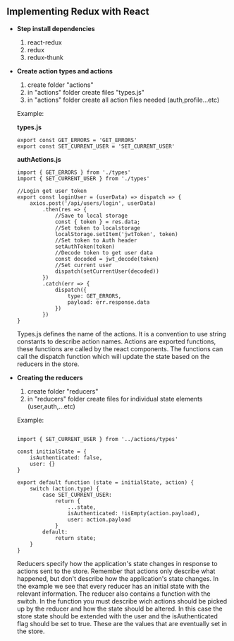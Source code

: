 ## Implementing Redux with React ##

- **Step install dependencies**
  1. react-redux
  2. redux
  3. redux-thunk 
    
- **Create action types and actions**
  1. create folder "actions"
  2. in "actions" folder create files "types.js" 
  3. in "actions" folder create all action files needed (auth,profile...etc) 

  Example:
  
  **types.js**
  
  ```code 
  export const GET_ERRORS = 'GET_ERRORS'
  export const SET_CURRENT_USER = 'SET_CURRENT_USER'
  ```
  
  **authActions.js**
  ```code 
  import { GET_ERRORS } from './types'
  import { SET_CURRENT_USER } from './types'
  
  //Login get user token
  export const loginUser = (userData) => dispatch => {
      axios.post('/api/users/login', userData)
          .then(res => {
              //Save to local storage
              const { token } = res.data;
              //Set token to localstorage
              localStorage.setItem('jwtToken', token)
              //Set token to Auth header
              setAuthToken(token)
              //Decode token to get user data
              const decoded = jwt_decode(token)
              //Set current user
              dispatch(setCurrentUser(decoded))
          })
          .catch(err => {
              dispatch({
                  type: GET_ERRORS,
                  payload: err.response.data
              })
          })
  }
  ```

  Types.js defines the name of the actions. It is a convention to use string constants to describe action names.
  Actions are exported functions, these functions are called by the react components. The functions can call the dispatch     function which will update the state based on the reducers in the store. 
  
- **Creating the reducers**
  
  1. create folder "reducers"
  2. in "reducers" folder create files for individual state elements (user,auth,...etc) 
  
  Example:
  
  ```code
  
  import { SET_CURRENT_USER } from '../actions/types'

  const initialState = {
      isAuthenticated: false,
      user: {}
  }

  export default function (state = initialState, action) {
      switch (action.type) {
          case SET_CURRENT_USER:
              return {
                  ...state,
                  isAuthenticated: !isEmpty(action.payload),
                  user: action.payload
              }
          default:
              return state;
      }
  }
  
  ```

  Reducers specify how the application's state changes in response to actions sent to the store. Remember that actions only describe what happened, but don't describe how the application's state changes.
In the example we see that every reducer has an initial state with the relevant information. The reducer also contains a function with the switch. In the function you must describe wich actions should be picked up by the reducer and how the state should be altered. In this case the store state should be extended with the user and the isAuthenticated flag should be set to true. These are the values that are eventually set in the store.


